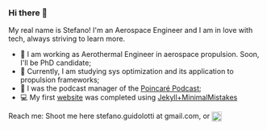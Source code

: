 ### Hi there 👋
My real name is Stefano!
I'm an Aerospace Engineer and I am in love with tech, always striving to learn more.

- 🚀 I am working as Aerothermal Engineer in aerospace propulsion. Soon, I'll be PhD candidate;
- 📖 Currently, I am studying sys optimization and its application to propulsion frameworks;
- 🎤 I was the podcast manager of the [Poincaré Podcast](https://anchor.fm/poincare-podcast);
- 💻 My first [website](https://cr0stata.github.io) was completed using [Jekyll+MinimalMistakes](https://github.com/mmistakes/minimal-mistakes)

Reach me: Shoot me here stefano.guidolotti at gmail.com, or <a href="https://www.linkedin.com/in/stefano-guidolotti/" target="blank">
   <img align="center" src="https://upload.wikimedia.org/wikipedia/commons/c/ca/LinkedIn_logo_initials.png" alt="adam pithewan" height="20" width="20"/>
   </a>
